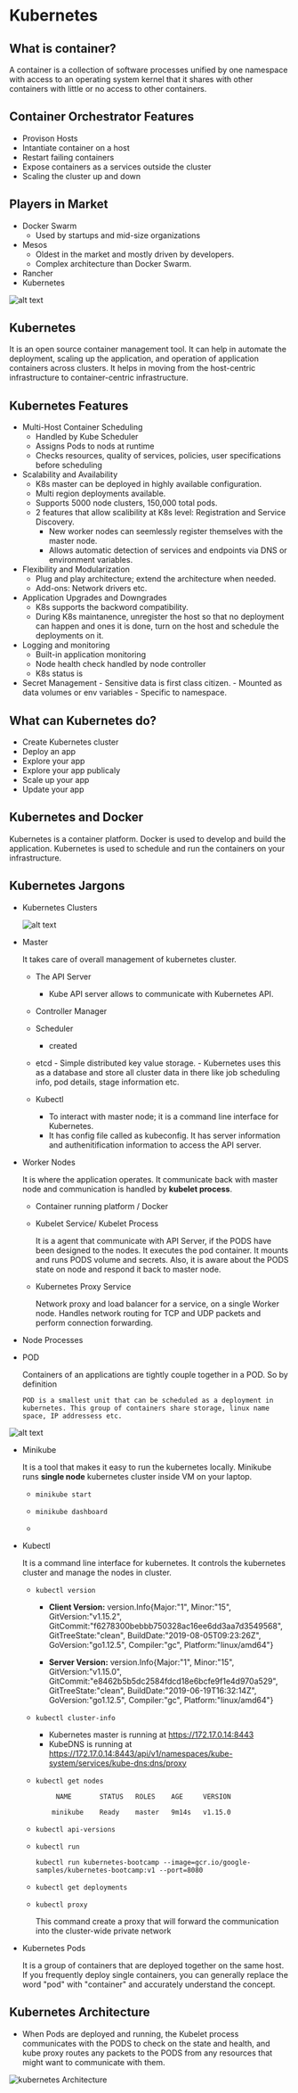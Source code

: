 # Kubernetes

## What is container?

A container is a collection of software processes unified by one namespace with access to an operating system kernel that it shares with other containers with little or no access to other containers.

## Container Orchestrator Features
-   Provison Hosts
-   Intantiate container on a host
-   Restart failing containers
-   Expose containers as a services outside the cluster
-   Scaling the cluster up and down

## Players in Market
-   Docker Swarm 
    -   Used by startups and mid-size organizations
-   Mesos
    -   Oldest in the market and mostly driven by developers.
    -   Complex architecture than Docker Swarm.
-   Rancher
-   Kubernetes

![alt text](https://github.com/konicapatait/kubernetes/blob/master/images/container-orchestration.png "Container Orchestration")

## Kubernetes

It is an open source container management tool. It can help in automate the deployment, scaling up the application, and operation of application containers across clusters. It helps in moving from the host-centric infrastructure to container-centric infrastructure.

## Kubernetes Features

-   Multi-Host Container Scheduling
    -   Handled by Kube Scheduler
    -   Assigns Pods to nods at runtime
    -   Checks resources, quality of services, policies, user specifications before scheduling
-   Scalability and Availability
    -   K8s master can be deployed in highly available configuration.
    -   Multi region deployments available.
    -   Supports 5000 node clusters, 150,000 total pods.
    -   2 features that allow scalibility at K8s level: Registration and Service Discovery.
        -   New worker nodes can seemlessly register themselves with the master node.
        -   Allows automatic detection of services and endpoints via DNS or environment variables. 
-   Flexibility and Modularization
    -   Plug and play architecture; extend the architecture when needed.
    -   Add-ons: Network drivers etc.
-   Application Upgrades and Downgrades
    -   K8s supports the backword compatibility.
    -   During K8s maintanence, unregister the host so that no deployment can happen and ones it is done, turn on the host and schedule the deployments on it.
-   Logging and monitoring
    -   Built-in application monitoring
    -   Node health check handled by node controller
    -   K8s status is 
-    Secret Management
    -   Sensitive data is first class citizen.
    -   Mounted as data volumes or env variables
    -   Specific to namespace.


## What can Kubernetes do?
-   Create Kubernetes cluster
-   Deploy an app
-   Explore your app
-   Explore your app publicaly
-   Scale up your app
-   Update your app

## Kubernetes and Docker

Kubernetes is a container platform. Docker is used to develop and build the application. Kubernetes is used to schedule and run the containers on your infrastructure.

## Kubernetes Jargons
-   Kubernetes Clusters

    ![alt text](https://github.com/konicapatait/kubernetes/blob/master/images/kubernetes-clusters.png "kubernetes Cluster")

-   Master

    It takes care of overall management of kubernetes cluster.

    -   The API Server
        -   Kube API server allows to communicate with Kubernetes API.
    -   Controller Manager
    -   Scheduler
        -    created
    
     -   etcd
        -   Simple distributed key value storage.
        -   Kubernetes uses this as a database and store all cluster data in there like job scheduling info, pod details, stage information etc.
    -   Kubectl
        -   To interact with master node; it is a command line interface for Kubernetes.
        -   It has config file called as kubeconfig. It has server information and authenitification information to access the API server.

-   Worker Nodes

    It is where the application operates. It communicate back with master node and communication is handled by **kubelet process**. 

    -   Container running platform / Docker

    -   Kubelet Service/ Kubelet Process

        It is a agent that communicate with API Server, if the PODS have been designed to the nodes.
        It executes the pod container. It mounts and runs PODS volume and secrets. Also, it is aware about the PODS state on node and respond it back to master node.
    -   Kubernetes Proxy Service

        Network proxy and load balancer for a service, on a single Worker node.
        Handles network routing for TCP and UDP packets and perform connection forwarding.

-   Node Processes

-   POD

    Containers of an applications are tightly couple together in a POD. So by definition

        POD is a smallest unit that can be scheduled as a deployment in kubernetes. This group of containers share storage, linux name space, IP addressess etc.

![alt text](https://github.com/konicapatait/kubernetes/blob/master/images/kubernetes-arch.png "kubernetes Components")

-   Minikube

    It is a tool that makes it easy to run the kubernetes locally. Minikube runs **single node** kubernetes cluster inside VM on your laptop.

    -   `minikube start`

    -   `minikube dashboard`

    -   

-   Kubectl

    It is a command line interface for kubernetes. It controls the kubernetes cluster and manage the nodes in cluster.

    -   `kubectl version`

        -   <b>Client Version:</b> version.Info{Major:"1", Minor:"15", GitVersion:"v1.15.2", GitCommit:"f6278300bebbb750328ac16ee6dd3aa7d3549568", GitTreeState:"clean", BuildDate:"2019-08-05T09:23:26Z", GoVersion:"go1.12.5", Compiler:"gc", Platform:"linux/amd64"}

        -   <b>Server Version:</b> version.Info{Major:"1", Minor:"15", GitVersion:"v1.15.0", GitCommit:"e8462b5b5dc2584fdcd18e6bcfe9f1e4d970a529", GitTreeState:"clean", BuildDate:"2019-06-19T16:32:14Z", GoVersion:"go1.12.5", Compiler:"gc", Platform:"linux/amd64"}

    -   `kubectl cluster-info`
    
        -   Kubernetes master is running at https://172.17.0.14:8443
        -   KubeDNS is running at https://172.17.0.14:8443/api/v1/namespaces/kube-system/services/kube-dns:dns/proxy

    -   `kubectl get nodes`

                 NAME       STATUS   ROLES    AGE     VERSION

                minikube    Ready    master   9m14s   v1.15.0 
    
    -   `kubectl api-versions`

    -   `kubectl run`
    
            kubectl run kubernetes-bootcamp --image=gcr.io/google-samples/kubernetes-bootcamp:v1 --port=8080

    -   `kubectl get deployments`

    -   `kubectl proxy`

        This command create a proxy that will forward the communication into the cluster-wide private network

-   Kubernetes Pods

    It is a group of containers that are deployed together on the same host. If you frequently deploy single containers, you can generally replace the word "pod" with "container" and accurately understand the concept.


## Kubernetes Architecture

-   When Pods are deployed and running, the Kubelet process communicates with the PODS to check on the state and health, and kube proxy routes any packets to the PODS from any resources that might want to communicate with them.

![kubernetes Architecture](https://github.com/konicapatait/kubernetes/blob/master/images/kubernetes-architecture.png "kubernetes Architecture")

